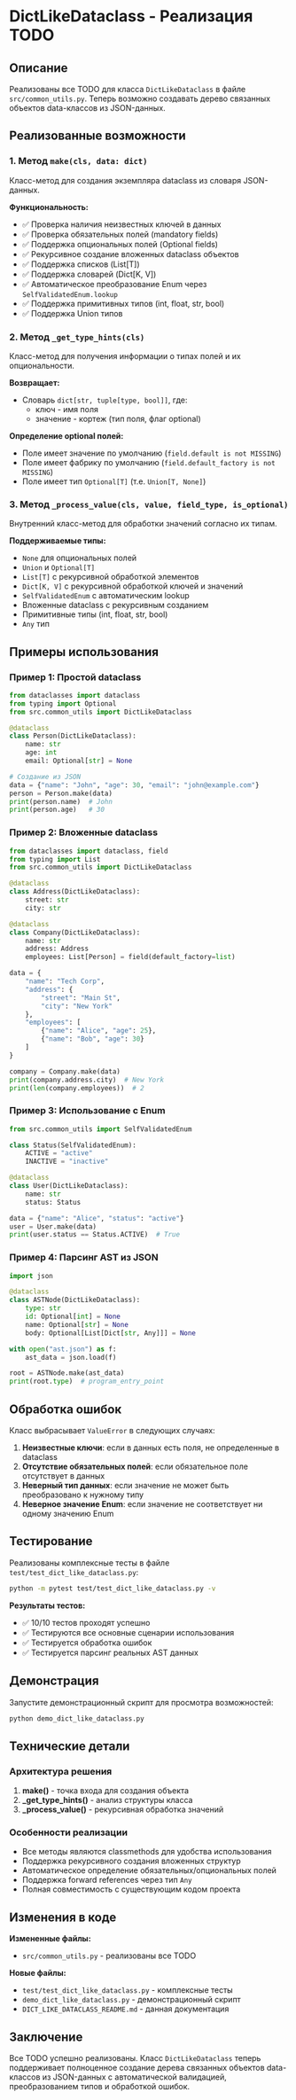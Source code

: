 # DictLikeDataclass - Реализация TODO

## Описание

Реализованы все TODO для класса `DictLikeDataclass` в файле `src/common_utils.py`. Теперь возможно создавать дерево связанных объектов data-классов из JSON-данных.

## Реализованные возможности

### 1. Метод `make(cls, data: dict)`
Класс-метод для создания экземпляра dataclass из словаря JSON-данных.

**Функциональность:**
- ✅ Проверка наличия неизвестных ключей в данных
- ✅ Проверка обязательных полей (mandatory fields)
- ✅ Поддержка опциональных полей (Optional fields)
- ✅ Рекурсивное создание вложенных dataclass объектов
- ✅ Поддержка списков (List[T])
- ✅ Поддержка словарей (Dict[K, V])
- ✅ Автоматическое преобразование Enum через `SelfValidatedEnum.lookup`
- ✅ Поддержка примитивных типов (int, float, str, bool)
- ✅ Поддержка Union типов

### 2. Метод `_get_type_hints(cls)`
Класс-метод для получения информации о типах полей и их опциональности.

**Возвращает:**
- Словарь `dict[str, tuple[type, bool]]`, где:
  - ключ - имя поля
  - значение - кортеж (тип поля, флаг optional)

**Определение optional полей:**
- Поле имеет значение по умолчанию (`field.default is not MISSING`)
- Поле имеет фабрику по умолчанию (`field.default_factory is not MISSING`)
- Поле имеет тип `Optional[T]` (т.е. `Union[T, None]`)

### 3. Метод `_process_value(cls, value, field_type, is_optional)`
Внутренний класс-метод для обработки значений согласно их типам.

**Поддерживаемые типы:**
- `None` для опциональных полей
- `Union` и `Optional[T]`
- `List[T]` с рекурсивной обработкой элементов
- `Dict[K, V]` с рекурсивной обработкой ключей и значений
- `SelfValidatedEnum` с автоматическим lookup
- Вложенные dataclass с рекурсивным созданием
- Примитивные типы (int, float, str, bool)
- `Any` тип

## Примеры использования

### Пример 1: Простой dataclass

```python
from dataclasses import dataclass
from typing import Optional
from src.common_utils import DictLikeDataclass

@dataclass
class Person(DictLikeDataclass):
    name: str
    age: int
    email: Optional[str] = None

# Создание из JSON
data = {"name": "John", "age": 30, "email": "john@example.com"}
person = Person.make(data)
print(person.name)  # John
print(person.age)   # 30
```

### Пример 2: Вложенные dataclass

```python
from dataclasses import dataclass, field
from typing import List
from src.common_utils import DictLikeDataclass

@dataclass
class Address(DictLikeDataclass):
    street: str
    city: str

@dataclass
class Company(DictLikeDataclass):
    name: str
    address: Address
    employees: List[Person] = field(default_factory=list)

data = {
    "name": "Tech Corp",
    "address": {
        "street": "Main St",
        "city": "New York"
    },
    "employees": [
        {"name": "Alice", "age": 25},
        {"name": "Bob", "age": 30}
    ]
}

company = Company.make(data)
print(company.address.city)  # New York
print(len(company.employees))  # 2
```

### Пример 3: Использование с Enum

```python
from src.common_utils import SelfValidatedEnum

class Status(SelfValidatedEnum):
    ACTIVE = "active"
    INACTIVE = "inactive"

@dataclass
class User(DictLikeDataclass):
    name: str
    status: Status

data = {"name": "Alice", "status": "active"}
user = User.make(data)
print(user.status == Status.ACTIVE)  # True
```

### Пример 4: Парсинг AST из JSON

```python
import json

@dataclass
class ASTNode(DictLikeDataclass):
    type: str
    id: Optional[int] = None
    name: Optional[str] = None
    body: Optional[List[Dict[str, Any]]] = None

with open("ast.json") as f:
    ast_data = json.load(f)

root = ASTNode.make(ast_data)
print(root.type)  # program_entry_point
```

## Обработка ошибок

Класс выбрасывает `ValueError` в следующих случаях:

1. **Неизвестные ключи**: если в данных есть поля, не определенные в dataclass
2. **Отсутствие обязательных полей**: если обязательное поле отсутствует в данных
3. **Неверный тип данных**: если значение не может быть преобразовано к нужному типу
4. **Неверное значение Enum**: если значение не соответствует ни одному значению Enum

## Тестирование

Реализованы комплексные тесты в файле `test/test_dict_like_dataclass.py`:

```bash
python -m pytest test/test_dict_like_dataclass.py -v
```

**Результаты тестов:**
- ✅ 10/10 тестов проходят успешно
- ✅ Тестируются все основные сценарии использования
- ✅ Тестируется обработка ошибок
- ✅ Тестируется парсинг реальных AST данных

## Демонстрация

Запустите демонстрационный скрипт для просмотра возможностей:

```bash
python demo_dict_like_dataclass.py
```

## Технические детали

### Архитектура решения

1. **make()** - точка входа для создания объекта
2. **_get_type_hints()** - анализ структуры класса
3. **_process_value()** - рекурсивная обработка значений

### Особенности реализации

- Все методы являются classmethods для удобства использования
- Поддержка рекурсивного создания вложенных структур
- Автоматическое определение обязательных/опциональных полей
- Поддержка forward references через тип `Any`
- Полная совместимость с существующим кодом проекта

## Изменения в коде

**Измененные файлы:**
- `src/common_utils.py` - реализованы все TODO

**Новые файлы:**
- `test/test_dict_like_dataclass.py` - комплексные тесты
- `demo_dict_like_dataclass.py` - демонстрационный скрипт
- `DICT_LIKE_DATACLASS_README.md` - данная документация

## Заключение

Все TODO успешно реализованы. Класс `DictLikeDataclass` теперь поддерживает полноценное создание дерева связанных объектов data-классов из JSON-данных с автоматической валидацией, преобразованием типов и обработкой ошибок.
